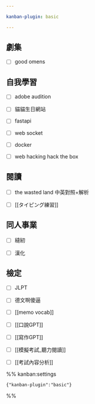 ```yaml
---

kanban-plugin: basic

---
```


## 劇集

- [ ] good omens


## 自我學習

- [ ] adobe audition
- [ ] 貓貓生日網站
- [ ] fastapi
- [ ] web socket
- [ ] docker
- [ ] web hacking hack the box


## 閱讀

- [ ] the wasted land 中英對照+解析
- [ ] [[タイピング練習]]


## 同人事業

- [ ] 縫紉
- [ ] 漢化


## 檢定

- [ ] JLPT
- [ ] 德文啊傻逼
- [ ] [[memo vocab]]
- [ ] [[口說GPT]]
- [ ] [[寫作GPT]]
- [ ] [[模擬考試_聽力閱讀]]
- [ ] [[考試內容分析]]




%% kanban:settings
```
{"kanban-plugin":"basic"}
```
%%